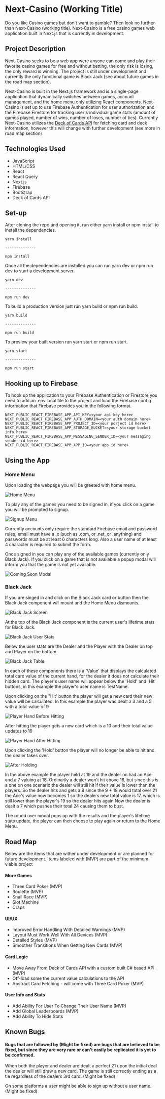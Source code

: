 # Next-Casino (Working Title)
Do you like Casino games but don't want to gamble? Then look no further than Next-Casino (working title).
Next-Casino is a free casino games web application built in Next.js that is currently in development.

## Project Description

Next-Casino seeks to be a web app were anyone can come and play their favorite casino games for free and without betting, the only risk is losing, the only reward is winning. The project is still under development and currently the only functional game is Black Jack (see about future games in the road map section). 

Next-Casino is built in the Next.js framework and is a single-page application that dynamically switches between games, account management, and the home menu only utilizing React components. Next-Casino is set up to use Firebase Authentication for user authorization and the Firebase Firestore for tracking user's individual game stats (amount of games played, number of wins, number of loses, number of ties). Currently Next-Casino utilizes the [Deck of Cards API](https://www.deckofcardsapi.com/) for fetching card and deck information, however this will change with further development (see more in road map section)

  
## Technologies Used

* JavaScript
* HTML/CSS
* React
* React Query
* Next.js
* Firebase
* Bootstrap
* Deck of Cards API

## Set-up

After cloning the repo and opening it, run either yarn install or npm install to install the dependencies.
```
yarn install

--------------

npm install
```
Once all the dependencies are installed you can run yarn dev or npm run dev to start a development server.

```
yarn dev

--------------

npm run dev
```

To build a production version just run yarn build or npm run build.
```
yarn build

--------------

npm run build
```
To preview your built version run yarn start or npm run start.
```
yarn start

--------------

npm run start
```

## Hooking up to Firebase
To hook up the application to your Firebase Authentication or Firestore you need to add an .env.local file to the project and load the Firebase config information that Firebase provides you in the following format.
```
NEXT_PUBLIC_REACT_FIREBASE_APP_API_KEY=<your api key here>
NEXT_PUBLIC_REACT_FIREBASE_APP_AUTH_DOMAIN=<your auth domain here>
NEXT_PUBLIC_REACT_FIREBASE_APP_PROJECT_ID=<your porject id here>
NEXT_PUBLIC_REACT_FIREBASE_APP_STORAGE_BUCKET=<your storage bucket info here>
NEXT_PUBLIC_REACT_FIREBASE_APP_MESSAGING_SENDER_ID=<your messaging sender id here>
NEXT_PUBLIC_REACT_FIREBASE_APP_APP_ID=<your app id here>
```

## Using the App

### Home Menu
Upon loading the webpage you will be greeted with home menu.

![Home Menu](https://i.gyazo.com/85349aaf7d10fd68f489ddbdb67f0629.jpg)

To play any of the games you need to be signed in, if you click on a game you will be prompted to signup.

![Signup Menu](https://i.gyazo.com/135e87157b220c8de42baf69a4ce769c.png)

Currently accounts only require the standard Firebase email and password rules, email must have a .x (such as .com, or .net, or .anything) and passwords must be at least 6 characters long. Also a user name of at least 4 character is required to submit the form.

Once signed in you can play any of the available games (currently only Black Jack). If you click on a game that is not available a popup modal will inform you that the game is not yet available.

![Coming Soon Modal](https://i.gyazo.com/2ad018bc3d7630d31fc4a06948f81343.png)

### Black Jack
If you are singed in and click on the Black Jack card or button then the Black Jack component will mount and the Home Menu dismounts.

![Black Jack Screen](https://i.gyazo.com/2b5ef4c45d45a657ae0b7a4962820d4c.png)

At the top of the Black Jack component is the current user's lifetime stats for Black Jack.

![Black Jack User Stats](https://i.gyazo.com/96112c0cfe0cfb8fd50862fd77b2efa1.png)

Below the user stats are the Dealer and the Player with the Dealer on top and Player on the bottom.

![Black Jack Table](https://i.gyazo.com/6f9808ede8a521bdb111241305138053.png)

In each of these components there is a 'Value' that displays the calculated total card value of the current hand, for the dealer it does not calculate their hidden card.
The player's user name will appear below the 'Hold' and 'Hit' buttons, in this example the player's user name is TestName.
 
 Upon  clicking on the "Hit' button the player will get a new card their new value will be calculated.
 In this example the player was dealt a 3 and a 5 with a total value of 9
 
![Player Hand Before Hitting](https://i.gyazo.com/9e8de28775e9e91ae17a665255b61044.png)

After hitting the player gets a new card which is a 10 and their total value updates to 19

![Player Hand After Hitting](https://i.gyazo.com/a68297a83fea5d44b71cb64f558081f6.png)

Upon clicking the 'Hold' button the player will no longer be able to hit and the dealer takes over.

![After Holding](https://i.gyazo.com/2c3cca0b835bf82903653398e2618583.png)

In the above example the player held at 19 and the dealer on had an Ace and a 7 valuing at 18. 
Ordinarily a dealer won't hit above 16, but since this is a one on one scenario the dealer will still hit if their value is lower than the players.
So the dealer hits and gets a 9 since the 9 + 18 would total over 21 the Ace's value now becomes 1 so the dealers new total value is 17, which is still lower than the player's 19 so the dealer hits again
Now the dealer is dealt a 7 which pushes their total 24 causing them to bust.

The round over modal pops up with the results and the player's lifetime stats update, the player can then choose to play again or return to the Home Menu.

## Road Map
Below are the items that are wither under development or are planned for future development. Items labeled with (MVP) are part of the minimum viable project

#### More Games
* Three Card Poker (MVP)
* Roulette (MVP)
* Snail Race (MVP)
* Slot Machine
* Craps

#### UI/UX
* Improved Error Handling With Detailed Warnings (MVP)
* Layout Must Work Well With All Devices (MVP)
* Detailed Styles (MVP)
* Smoother Transitions When Getting New Cards (MVP)

#### Card Logic
* Move Away From Deck of Cards API with a custom built C# based API (MVP)
* Off-load some the current value calculations to the API
* Abstract Card Fetching - will come with Three Card Poker (MVP)

#### User Info and Stats
* Add Ability For User To Change Their User Name (MVP)
* Add Global Leaderboards (MVP)
* Add Ability To Hide Stats

## Known Bugs
#### Bugs that are followed by (Might be fixed) are bugs that are believed to be fixed, but since they are very rare or can't easily be replicated it is yet to be confirmed.

When both the player and dealer are dealt a perfect 21 upon the initial deal the dealer will still draw a new card. The game is still correctly ending as a tie regardless of the dealers 3rd card. (Might be fixed)

On some platforms a user might be able to sign up without a user name. (Might be fixed)